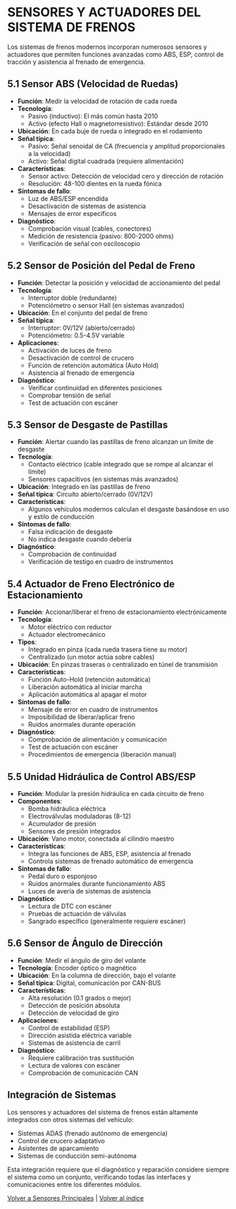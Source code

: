# SENSORES Y ACTUADORES DEL SISTEMA DE FRENOS

Los sistemas de frenos modernos incorporan numerosos sensores y actuadores que permiten funciones avanzadas como ABS, ESP, control de tracción y asistencia al frenado de emergencia.

## 5.1 Sensor ABS (Velocidad de Ruedas)

- **Función**: Medir la velocidad de rotación de cada rueda
- **Tecnología**: 
  - Pasivo (inductivo): El más común hasta 2010
  - Activo (efecto Hall o magnetorresistivo): Estándar desde 2010
- **Ubicación**: En cada buje de rueda o integrado en el rodamiento
- **Señal típica**:
  - Pasivo: Señal senoidal de CA (frecuencia y amplitud proporcionales a la velocidad)
  - Activo: Señal digital cuadrada (requiere alimentación)
- **Características**:
  - Sensor activo: Detección de velocidad cero y dirección de rotación
  - Resolución: 48-100 dientes en la rueda fónica
- **Síntomas de fallo**:
  - Luz de ABS/ESP encendida
  - Desactivación de sistemas de asistencia
  - Mensajes de error específicos
- **Diagnóstico**:
  - Comprobación visual (cables, conectores)
  - Medición de resistencia (pasivo: 800-2000 ohms)
  - Verificación de señal con osciloscopio

## 5.2 Sensor de Posición del Pedal de Freno

- **Función**: Detectar la posición y velocidad de accionamiento del pedal
- **Tecnología**: 
  - Interruptor doble (redundante)
  - Potenciómetro o sensor Hall (en sistemas avanzados)
- **Ubicación**: En el conjunto del pedal de freno
- **Señal típica**:
  - Interruptor: 0V/12V (abierto/cerrado)
  - Potenciómetro: 0.5-4.5V variable
- **Aplicaciones**:
  - Activación de luces de freno
  - Desactivación de control de crucero
  - Función de retención automática (Auto Hold)
  - Asistencia al frenado de emergencia
- **Diagnóstico**:
  - Verificar continuidad en diferentes posiciones
  - Comprobar tensión de señal
  - Test de actuación con escáner

## 5.3 Sensor de Desgaste de Pastillas

- **Función**: Alertar cuando las pastillas de freno alcanzan un límite de desgaste
- **Tecnología**: 
  - Contacto eléctrico (cable integrado que se rompe al alcanzar el límite)
  - Sensores capacitivos (en sistemas más avanzados)
- **Ubicación**: Integrado en las pastillas de freno
- **Señal típica**: Circuito abierto/cerrado (0V/12V)
- **Características**:
  - Algunos vehículos modernos calculan el desgaste basándose en uso y estilo de conducción
- **Síntomas de fallo**:
  - Falsa indicación de desgaste
  - No indica desgaste cuando debería
- **Diagnóstico**:
  - Comprobación de continuidad
  - Verificación de testigo en cuadro de instrumentos

## 5.4 Actuador de Freno Electrónico de Estacionamiento

- **Función**: Accionar/liberar el freno de estacionamiento electrónicamente
- **Tecnología**: 
  - Motor eléctrico con reductor
  - Actuador electromecánico
- **Tipos**:
  - Integrado en pinza (cada rueda trasera tiene su motor)
  - Centralizado (un motor actúa sobre cables)
- **Ubicación**: En pinzas traseras o centralizado en túnel de transmisión
- **Características**:
  - Función Auto-Hold (retención automática)
  - Liberación automática al iniciar marcha
  - Aplicación automática al apagar el motor
- **Síntomas de fallo**:
  - Mensaje de error en cuadro de instrumentos
  - Imposibilidad de liberar/aplicar freno
  - Ruidos anormales durante operación
- **Diagnóstico**:
  - Comprobación de alimentación y comunicación
  - Test de actuación con escáner
  - Procedimientos de emergencia (liberación manual)

## 5.5 Unidad Hidráulica de Control ABS/ESP

- **Función**: Modular la presión hidráulica en cada circuito de freno
- **Componentes**:
  - Bomba hidráulica eléctrica
  - Electroválvulas moduladoras (8-12)
  - Acumulador de presión
  - Sensores de presión integrados
- **Ubicación**: Vano motor, conectada al cilindro maestro
- **Características**:
  - Integra las funciones de ABS, ESP, asistencia al frenado
  - Controla sistemas de frenado automático de emergencia
- **Síntomas de fallo**:
  - Pedal duro o esponjoso
  - Ruidos anormales durante funcionamiento ABS
  - Luces de avería de sistemas de asistencia
- **Diagnóstico**:
  - Lectura de DTC con escáner
  - Pruebas de actuación de válvulas
  - Sangrado específico (generalmente requiere escáner)

## 5.6 Sensor de Ángulo de Dirección

- **Función**: Medir el ángulo de giro del volante
- **Tecnología**: Encoder óptico o magnético
- **Ubicación**: En la columna de dirección, bajo el volante
- **Señal típica**: Digital, comunicación por CAN-BUS
- **Características**:
  - Alta resolución (0.1 grados o mejor)
  - Detección de posición absoluta
  - Detección de velocidad de giro
- **Aplicaciones**:
  - Control de estabilidad (ESP)
  - Dirección asistida eléctrica variable
  - Sistemas de asistencia de carril
- **Diagnóstico**:
  - Requiere calibración tras sustitución
  - Lectura de valores con escáner
  - Comprobación de comunicación CAN

## Integración de Sistemas

Los sensores y actuadores del sistema de frenos están altamente integrados con otros sistemas del vehículo:
- Sistemas ADAS (frenado autónomo de emergencia)
- Control de crucero adaptativo
- Asistentes de aparcamiento
- Sistemas de conducción semi-autónoma

Esta integración requiere que el diagnóstico y reparación considere siempre el sistema como un conjunto, verificando todas las interfaces y comunicaciones entre los diferentes módulos.

[Volver a Sensores Principales](sensores-principales.md) | [Volver al índice](../sensores-y-actuadores.md)